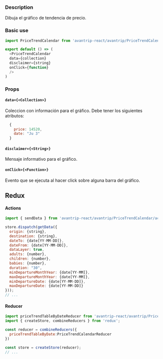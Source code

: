 ### Description
Dibuja el gráfico de tendencia de precio.

### Basic use

```javascript
import PriceTrendCalendar from 'avantrip-react/avantrip/PriceTrendCalendar';

export default () => (
  <PriceTrendCalendar
  data={collection}
  disclaimer={string}
  onClick={function}
  />
)
```

### Props

#### `data={<Collection>}`
Coleccion con información para el gráfico.
Debe tener los siguientes atributos:
```javascript
  {
    price: 14520,
    date: "Ju 3"
  }
```

#### `disclaimer={<String>}`
Mensaje informativo para el gráfico.

#### `onClick={<Function>}`
Evento que se ejecuta al hacer click sobre alguna barra del
gráfico.

## Redux

#### Actions
```javascript
import { sendData } from 'avantrip-react/avantrip/PriceTrendCalendar/actions';

store.dispatch(getData({
  origin: {string},
  destination: {string},
  dateTo: {date[YY-MM-DD]},
  dateFrom: {date[YY-MM-DD]},
  dataLayer: true,
  adults: {number},
  children: {number},
  babies: {number},
  duration: "30",
  minDepartureMonthYear: {date[YY-MM]},
  maxDepartureMonthYear: {date[YY-MM]},
  minDepartureDate: {date[YY-MM-DD]},
  maxDepartureDate: {date[YY-MM-DD]}
}));
// ...
```

#### Reducer
```javascript
import priceTrendTableByDateReducer from 'avantrip-react/avantrip/PriceTrendCalendar/reducer';
import { createStore, combineReducers } from 'redux';

const reducer = combineReducers({
  priceTrendTableByDate:PriceTrendCalendarReducer
})

const store = createStore(reducer);
// ...
```
